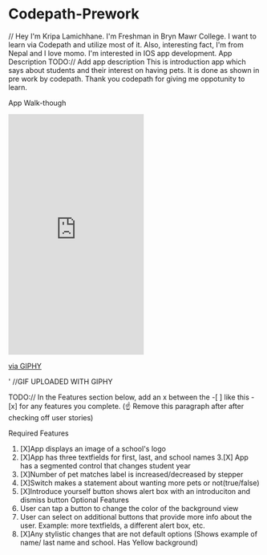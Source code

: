 # Codepath-Prework
// Hey I'm Kripa Lamichhane. I'm Freshman in Bryn Mawr College. I want to learn via Codepath and utilize most of it. Also, interesting fact, I'm from Nepal and I love momo. I'm interested in IOS app development.
App Description
TODO:// Add app description
This is introduction app which says about students and their interest on having pets. It is done as shown in pre work by codepath. Thank you codepath for giving me oppotunity to learn.

App Walk-though
<iframe src="https://giphy.com/embed/6VwYQyvCZzKFaNtwe0" width="270" height="480" frameBorder="0" class="giphy-embed" allowFullScreen></iframe><p><a href="https://giphy.com/gifs/6VwYQyvCZzKFaNtwe0">via GIPHY</a></p>  '                                     
//GIF UPLOADED WITH GIPHY
 

TODO:// In the Features section below, add an x between the -[ ] like this - [x] for any features you complete. (☝️ Remove this paragraph after after checking off user stories)

Required Features
1. [X]App displays an image of a school's logo
2. [X]App has three textfields for first, last, and school names
3.[X] App has a segmented control that changes student year
4. [X]Number of pet matches label is increased/decreased by stepper
5. [X]Switch makes a statement about wanting more pets or not(true/false)
6. [X]Introduce yourself button shows alert box with an introduciton and dismiss button
Optional Features
1. User can tap a button to change the color of the background view
3. User can select on additional buttons that provide more info about the user. Example: more textfields, a different alert box, etc.
4. [X]Any stylistic changes that are not default options (Shows example of name/ last name and school. Has Yellow background)
